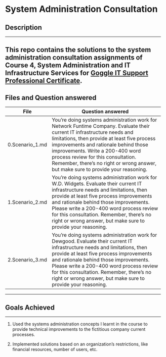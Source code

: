 # System Administration Consultation
## Description
---

This repo contains the solutions to the system administration consultation
assignments of Course 4,  System Administration and IT Infrastructure Services
for [Goggle IT Support Professional Certificate](https://www.coursera.org/professional-certificates/google-it-support).
---

## Files and Question answered

|      File       |      Question answered     |
| --------------- | -------------------------- |
| 0.Scenario_1.md | You’re doing systems administration work for Network Funtime Company. Evaluate their current IT infrastructure needs and limitations, then provide at least five process improvements and rationale behind those improvements. Write a 200-400 word process review for this consultation. Remember, there’s no right or wrong answer, but make sure to provide your reasoning. |
| 1.Scenario_2.md | You’re doing systems administration work for W.D. Widgets. Evaluate their current IT infrastructure needs and limitations, then provide at least five process improvements and rationale behind those improvements. Please write a 200-400 word process review for this consultation. Remember, there’s no right or wrong answer, but make sure to provide your reasoning. |
| 2.Scenario_3.md | You’re doing systems administration work for Dewgood. Evaluate their current IT infrastructure needs and limitations, then provide at least five process improvements and rationale behind those improvements. Please write a 200-400 word process review for this consultation. Remember, there’s no right or wrong answer, but make sure to provide your reasoning. |
---

## Goals Achieved
---
1. Used the systems administration concepts I learnt in the course to provide technical improvements to the fictitious company current processes.

2. Implemented solutions based on an organization’s restrictions, like financial resources, number of users, etc.
